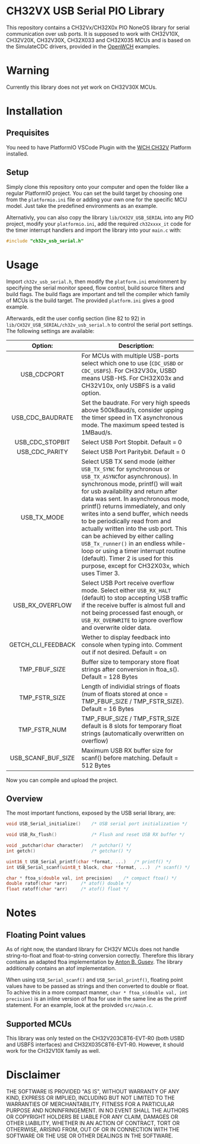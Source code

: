 # CH32VX USB Serial PIO Library
This repository contains a CH32Vx/CH32X0x PIO NoneOS library for serial communication over usb ports. It is supposed to work with CH32V10X, CH32V20X, CH32V30X, CH32X033 and CH32X035 MCUs and is based on the SimulateCDC drivers, provided in the [OpenWCH](https://github.com/openwch) examples.

# Warning
Currently this library does not yet work on CH32V30X MCUs.

# Installation
## Prequisites
You need to have PlatformIO VSCode Plugin with the [WCH CH32V](https://github.com/Community-PIO-CH32V/platform-ch32v) Platform installed.

## Setup
Simply clone this repository onto your computer and open the folder like a regular PlatformIO project. You can set the build target by choosing one from the ```platformio.ini``` file or adding your own one for the specific MCU model. Just take the predefined environments as an example.

Alternativly, you can also copy the library ```lib/CH32V_USB_SERIAL``` into any PIO project, modify your ```platformio.ini```, add the required ```ch32xxxx_it``` code for the timer interrupt handlers and import the library into your ```main.c``` with: 
```c
#include "ch32v_usb_serial.h"
```

# Usage

Import ```ch32v_usb_serial.h```, then modify the ```platform.ini``` environment by specifying the serial monitor speed, flow control, build source filters and build flags. The build flags are important and tell the compiler which family of MCUs is the build target. The provided ```platform.ini``` gives a good example.

Afterwards, edit the user config section (line 82 to 92) in ```lib/CH32V_USB_SERIAL/ch32v_usb_serial.h``` to control the serial port settings. The following settings are available:

|       Option:       | Description:                                                           |
|:-----------------:|-----------------------------------------------------------------|
| USB_CDCPORT           | For MCUs with multiple USB-ports select which one to use (```CDC_USBD``` or ```CDC_USBFS```). For CH32V30x, USBD means USB-HS. For CH32X03x and CH32V10x, only USBFS is a valid option.       |
| USB_CDC_BAUDRATE         | Set the baudrate. For very high speeds above 500kBaud/s, consider upping the timer speed in TX asynchronous mode. The maximum speed tested is 1MBaud/s.           |
| USB_CDC_STOPBIT       | Select USB Port Stopbit. Default = 0 |
| USB_CDC_PARITY     | Select USB Port Paritybit. Default = 0   |
| USB_TX_MODE | Select USB TX send mode (either ```USB_TX_SYNC``` for synchronous or ```USB_TX_ASYNC```for asynchronous). In synchronous mode, printf() will wait for usb availability and return after data was sent. In asynchronous mode, printf() returns immediately, and only writes into a send buffer, which needs to be periodically read from and actually written into the usb port. This can be achieved by either calling ```USB_Tx_runner()``` in an endless while-loop or using a timer interrupt routine (default). Timer 2 is used for this purpose, except for CH32X03x, which uses Timer 3.    | 
| USB_RX_OVERFLOW           | Select USB Port receive overflow mode. Select either ```USB_RX_HALT``` (default) to stop accepting USB traffic if the receive buffer is almost full and not being processed fast enough, or ```USB_RX_OVERWRITE``` to ignore overflow and overwrite older data.    |
| GETCH_CLI_FEEDBACK         | Wether to display feedback into console when typing into. Comment out if not desired. Default = on                |
| TMP_FBUF_SIZE         | Buffer size to temporary store float strings after conversion in ftoa_s(). Default = 128 Bytes |
| TMP_FSTR_SIZE         | Length of individial strings of floats (num of floats stored at once = TMP_FBUF_SIZE / TMP_FSTR_SIZE). Default = 16 Bytes |
| TMP_FSTR_NUM          | TMP_FBUF_SIZE / TMP_FSTR_SIZE   default is 8 slots for temporary float strings (automatically overwritten on overflow) |
| USB_SCANF_BUF_SIZE    | Maximum USB RX buffer size for scanf() before matching. Default = 512 Bytes |


Now you can compile and upload the project.

## Overview

The most important functions, exposed by the USB serial library, are:
```C
void USB_Serial_initialize()    /* USB serial port initialization */

void USB_Rx_flush()             /* Flush and reset USB RX buffer */

void _putchar(char character)   /* putchar() */
int getch()                     /* getchar() */

uint16_t USB_Serial_printf(char *format, ...)   /* printf() */
int USB_Serial_scanf(uint8_t block, char *format, ...)  /* scanf() */

char * ftoa_s(double val, int precision)    /* compact ftoa() */
double ratof(char *arr)     /* atof() double */
float ratoff(char *arr)     /* atof() float */
```

# Notes

## Floating Point values
As of right now, the standard library for CH32V MCUs does not handle string-to-float and float-to-string conversion correctly. Therefore this library contains an adapted ftoa implementation by [Anton B. Gusev](https://github.com/antongus/stm32tpl/blob/master/ftoa.c).
The library additionally contains an atof implementation.

When using ```USB_Serial_scanf()``` and ```USB_Serial_printf()```, floating point values have to be passed as strings and then converted to double or float. To achive this in a more compact manner, ```char * ftoa_s(double val, int precision)``` is an inline version of ftoa for use in the same line as the printf statement. For an example, look at the proivded ```src/main.c```.

## Supported MCUs
This library was only tested on the CH32V203C8T6-EVT-R0 (both USBD and USBFS interfaces) and CH32X035C8T6-EVT-R0. However, it should work for the CH32V10X family as well.

# Disclaimer

THE SOFTWARE IS PROVIDED "AS IS", WITHOUT WARRANTY OF ANY KIND, EXPRESS OR IMPLIED, INCLUDING BUT NOT LIMITED TO THE WARRANTIES OF MERCHANTABILITY, FITNESS FOR A PARTICULAR PURPOSE AND NONINFRINGEMENT. IN NO EVENT SHALL THE AUTHORS OR COPYRIGHT HOLDERS BE LIABLE FOR ANY CLAIM, DAMAGES OR OTHER LIABILITY, WHETHER IN AN ACTION OF CONTRACT, TORT OR OTHERWISE, ARISING FROM, OUT OF OR IN CONNECTION WITH THE SOFTWARE OR THE USE OR OTHER DEALINGS IN THE SOFTWARE.
